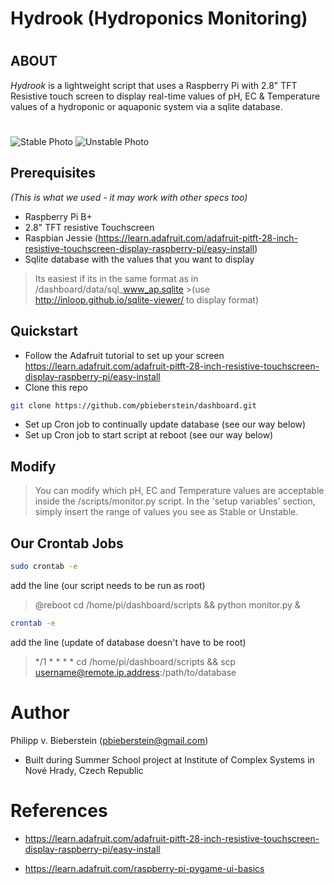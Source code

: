 # Hydrook (Hydroponics Monitoring)
# 
#
## ABOUT
*Hydrook* is a lightweight script that uses a Raspberry Pi with 2.8" TFT Resistive touch screen to display real-time values of pH, EC & Temperature values of a hydroponic or aquaponic system via a sqlite database.
#
![Stable Photo](https://github.com/pbieberstein/dashboard/blob/master/samples/stable_sample.jpg?raw=true)
![Unstable Photo](https://github.com/pbieberstein/dashboard/blob/master/samples/unstable_sample.jpg?raw=true)


## Prerequisites 
*(This is what we used - it may work with other specs too)*
- Raspberry Pi B+
- 2.8" TFT resistive Touchscreen
- Raspbian Jessie (https://learn.adafruit.com/adafruit-pitft-28-inch-resistive-touchscreen-display-raspberry-pi/easy-install)
- Sqlite database with the values that you want to display 

>Its easiest if its in the same format as in /dashboard/data/sql_www_ap.sqlite >(use http://inloop.github.io/sqlite-viewer/ to display format)

## Quickstart
- Follow the Adafruit tutorial to set up your screen https://learn.adafruit.com/adafruit-pitft-28-inch-resistive-touchscreen-display-raspberry-pi/easy-install
- Clone this repo
```sh
git clone https://github.com/pbieberstein/dashboard.git
```
- Set up Cron job to continually update database (see our way below)
- Set up Cron job to start script at reboot (see our way below) 

## Modify
>You can modify which pH, EC and Temperature values are acceptable inside the /scripts/monitor.py script. In the 'setup variables' section, simply insert the range of values you see as Stable or Unstable.


## Our Crontab Jobs
```sh
sudo crontab -e
```
add the line (our script needs to be run as root)
>@reboot cd /home/pi/dashboard/scripts && python monitor.py &

```sh
crontab -e
```
add the line (update of database doesn't have to be root)
>*/1 * * * * cd /home/pi/dashboard/scripts && scp username@remote.ip.address:/path/to/database

# Author
Philipp v. Bieberstein (pbieberstein@gmail.com)
- Built during Summer School project at Institute of Complex Systems in Nové Hrady, Czech Republic


# References
- https://learn.adafruit.com/adafruit-pitft-28-inch-resistive-touchscreen-display-raspberry-pi/easy-install

- https://learn.adafruit.com/raspberry-pi-pygame-ui-basics
